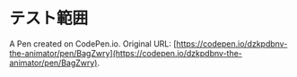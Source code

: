 # テスト範囲

A Pen created on CodePen.io. Original URL: [https://codepen.io/dzkpdbnv-the-animator/pen/BagZwry](https://codepen.io/dzkpdbnv-the-animator/pen/BagZwry).

